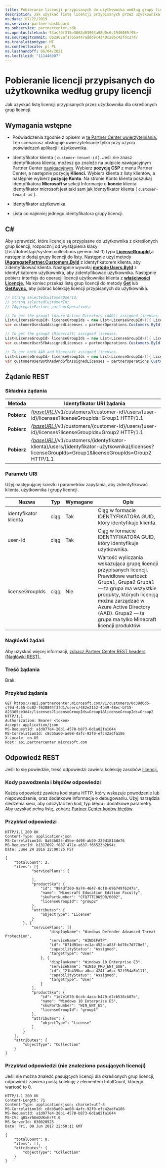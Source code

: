 ```yaml
---
title: Pobieranie licencji przypisanych do użytkownika według grupy licencji
description: Jak uzyskać listę licencji przypisanych przez użytkownika dla określonych grup licencji.
ms.date: 07/22/2019
ms.service: partner-dashboard
ms.subservice: partnercenter-sdk
ms.openlocfilehash: 54acf6f315e3062d03903a98d0c6c1946065f95e
ms.sourcegitcommit: 0b2a62af1765a447addd9c4340c28bc42fdc2747
ms.translationtype: MT
ms.contentlocale: pl-PL
ms.lasthandoff: 06/04/2021
ms.locfileid: "111446007"
---
```

# <a name="get-licenses-assigned-to-a-user-by-license-group"></a>Pobieranie licencji przypisanych do użytkownika według grupy licencji

Jak uzyskać listę licencji przypisanych przez użytkownika dla określonych grup licencji.

## <a name="prerequisites"></a>Wymagania wstępne

- Poświadczenia zgodnie z opisem w [te Partner Center uwierzytelniania.](partner-center-authentication.md) Ten scenariusz obsługuje uwierzytelnianie tylko przy użyciu poświadczeń aplikacji i użytkownika.

- Identyfikator klienta ( `customer-tenant-id` ). Jeśli nie znasz identyfikatora klienta, możesz go znaleźć na pulpicie nawigacyjnym Partner Center [nawigacyjnym](https://partner.microsoft.com/dashboard). Wybierz **pozycję CSP** z menu Partner Center, a następnie pozycję **Klienci.** Wybierz klienta z listy klientów, a następnie wybierz **pozycję Konto**. Na stronie Konto klienta poszukaj identyfikatora **Microsoft w** sekcji Informacje o **koncie** klienta. Identyfikator microsoft jest taki sam jak identyfikator klienta ( `customer-tenant-id` ).

- Identyfikator użytkownika.

- Lista co najmniej jednego identyfikatora grupy licencji.

## <a name="c"></a>C\#

Aby sprawdzić, które licencje są przypisane do użytkownika z określonych grup licencji, rozpocznij od wystąpienia klasy [List/dotnet/api/system.collections.generic.list-1) typu [**LicenseGroupId,**](/dotnet/api/microsoft.store.partnercenter.models.licenses.licensegroupid)a następnie dodaj grupy licencji do listy. Następnie użyj metody [**IAggregatePartner.Customers.ById**](/dotnet/api/microsoft.store.partnercenter.customers.icustomercollection.byid) z identyfikatorem klienta, aby zidentyfikować klienta. Następnie wywołaj [**metodę Users.ById**](/dotnet/api/microsoft.store.partnercenter.customerusers.icustomerusercollection.byid) z identyfikatorem użytkownika, aby zidentyfikować użytkownika. Następnie pobierz interfejs do operacji licencji użytkownika klienta z [**właściwości Licencje.**](/dotnet/api/microsoft.store.partnercenter.customerusers.icustomeruser.licenses) Na koniec przekaż listę grup licencji do metody [**Get**](/dotnet/api/microsoft.store.partnercenter.customerusers.icustomeruserlicensecollection.get) lub [**GetAsync,**](/dotnet/api/microsoft.store.partnercenter.customerusers.icustomeruserlicensecollection.getasync) aby pobrać kolekcję licencji przypisanych do użytkownika.

``` csharp
// string selectedCustomerUserId;
// string selectedCustomerId;
// IAggregatePartner partnerOperations;

// To get the group1 (Azure Active Directory (AAD)) assigned licenses.
List<LicenseGroupId> licenseGroupIds = new List<LicenseGroupId>(){ LicenseGroupId.Group1 };
var customerUserAadAssignedLicenses = partnerOperations.Customers.ById(selectedCustomerId).Users.ById(selectedCustomerUserId).Licenses.Get(licenseGroupIds);

// To get the group2 (Minecraft) assigned licenses.
List<LicenseGroupId> licenseGroupIds = new List<LicenseGroupId>(){ LicenseGroupId.Group2 };
var customerUserSfbAssignedLicenses = partnerOperations.Customers.ById(selectedCustomerId).Users.ById(selectedCustomerUserId).Licenses.Get(licenseGroupIds);

// To get both AAD and Minecraft assigned licenses.
List<LicenseGroupId> licenseGroupIds = new List<LicenseGroupId>(){ LicenseGroupId.Group1, LicenseGroupId.Group2 };
var customerUserBothAadAndSfbAssignedLicenses = partnerOperations.Customers.ById(selectedCustomerId).Users.ById(selectedCustomerUserId).Licenses.Get(licenseGroupIds);
```

## <a name="rest-request"></a>Żądanie REST

### <a name="request-syntax"></a>Składnia żądania

| Metoda  | Identyfikator URI żądania                                                                                                                                            |
|---------|--------------------------------------------------------------------------------------------------------------------------------------------------------|
| **Pobierz** | [*{baseURL}*](partner-center-rest-urls.md)/v1/customers/{customer-id}/users/{user-id}/licenses?licenseGroupIds=Group1 HTTP/1.1                        |
| **Pobierz** | [*{baseURL}*](partner-center-rest-urls.md)/v1/customers/{customer-id}/users/{user-id}/licenses?licenseGroupIds=Group2 HTTP/1.1                        |
| **Pobierz** | [*{baseURL}*](partner-center-rest-urls.md)/v1/customers/{identyfikator-klienta}/users/{identyfikator-użytkownika}/licenses?licenseGroupIds=Group1&licenseGroupIds=Group2 HTTP/1.1 |

### <a name="uri-parameter"></a>Parametr URI

Użyj następującej ścieżki i parametrów zapytania, aby zidentyfikować klienta, użytkownika i grupy licencji.

| Nazwa            | Typ   | Wymagane | Opis                                                                                                                                                                                                                                                           |
|-----------------|--------|----------|-----------------------------------------------------------------------------------------------------------------------------------------------------------------------------------------------------------------------------------------------------------------------|
| identyfikator klienta     | ciąg | Tak      | Ciąg w formacie IDENTYFIKATORA GUID, który identyfikuje klienta.                                                                                                                                                                                                                 |
| user-id         | ciąg | Tak      | Ciąg w formacie IDENTYFIKATORA GUID, który identyfikuje użytkownika.                                                                                                                                                                                                                     |
| licenseGroupIds | ciąg | Nie       | Wartość wyliczania wskazująca grupę licencji przypisanych licencji. Prawidłowe wartości: Grupa1, Grupa2 Grupa1 — ta grupa ma wszystkie produkty, których licencją można zarządzać w Azure Active Directory (AAD). Grupa2 — ta grupa ma tylko Minecraft licencji produktów. |

### <a name="request-headers"></a>Nagłówki żądań

Aby uzyskać więcej informacji, [zobacz Partner Center REST headers (Nagłówki REST).](headers.md)

### <a name="request-body"></a>Treść żądania

Brak.

### <a name="request-example"></a>Przykład żądania

```http
GET https://api.partnercenter.microsoft.com/v1/customers/0c39d6d5-c70d-4c55-bc02-f620844f3fd1/users/482e2152-4b49-48ec-b715-823365ce3d4c/licenses?licenseGroupIds=Group1&licenseGroupIds=Group2 HTTP/1.1
Authorization: Bearer <token>
Accept: application/json
MS-RequestId: a1d077e4-28b1-4578-b873-6d1a82fa1644
MS-CorrelationId: c8cb5a60-ae08-4afc-92f0-efc42adfa186
X-Locale: en-US
Host: api.partnercenter.microsoft.com
```

## <a name="rest-response"></a>Odpowiedź REST

Jeśli to się powiedzie, treść odpowiedzi zawiera kolekcję zasobów [licencji.](license-resources.md#license)

### <a name="response-success-and-error-codes"></a>Kody powodzenia i błędów odpowiedzi

Każda odpowiedź zawiera kod stanu HTTP, który wskazuje powodzenie lub niepowodzenie, oraz dodatkowe informacje o debugowaniu. Użyj narzędzia śledzenia sieci, aby odczytać ten kod, typ błędu i dodatkowe parametry. Aby uzyskać pełną listę, zobacz [Partner Center kodów błędów](error-codes.md).

### <a name="response-example"></a>Przykład odpowiedzi

```http
HTTP/1.1 200 OK
Content-Type: application/json
MS-CorrelationId: 8a53b025-d5be-4d98-ab20-229d1813de76
MS-RequestId: b1317092-f087-471e-a637-f66523b2b94c
Date: June 24 2016 22:00:25 PST

{
    "totalCount": 2,
    "items": [{
            "servicePlans": [

            ],
            "productSku": {
                "id": "984df360-9a74-4647-8cf8-696749f6247a",
                "name": "Minecraft Education Edition Faculty",
                "skuPartNumber": "CFQ7TTC0K5DR/0002",
                "licenseGroupId": "group2"
            },
            "attributes": {
                "objectType": "License"
            }
        }, {
            "servicePlans": [{
                    "displayName": "Windows Defender Advanced Threat Protection",
                    "serviceName": "WINDEFATP",
                    "id": "871d91ec-ec1a-452b-a83f-bd76c7d770ef",
                    "capabilityStatus": "Assigned",
                    "targetType": "User"
                }, {
                    "displayName": "Windows 10 Enterprise E3",
                    "serviceName": "WIN10_PRO_ENT_SUB",
                    "id": "21b439ba-a0ca-424f-a6cc-52f954a5b111",
                    "capabilityStatus": "Assigned",
                    "targetType": "User"
                }
            ],
            "productSku": {
                "id": "1e7e1070-8ccb-4aca-b470-d7cb538cb07e",
                "name": "Windows 10 Enterprise E5",
                "skuPartNumber": "WIN_ENT_E5",
                "licenseGroupId": "group1"
            },
            "attributes": {
                "objectType": "License"
            }
        }
    ],
    "attributes": {
        "objectType": "Collection"
    }
}
```

### <a name="response-example-no-matching-licenses-found"></a>Przykład odpowiedzi (nie znaleziono pasujących licencji)

Jeśli nie można znaleźć pasujących licencji dla określonych grup licencji, odpowiedź zawiera pustą kolekcję z elementem totalCount, którego wartość to 0.

```http
HTTP/1.1 200 OK
Content-Length: 71
Content-Type: application/json; charset=utf-8
MS-CorrelationId: c8cb5a60-ae08-4afc-92f0-efc42adfa186
MS-RequestId: a1d077e4-28b1-4578-b873-6d1a82fa1644
MS-CV: q05xrhUeDUKvhrFt.0
MS-ServerId: 030020525
Date: Fri, 09 Jun 2017 22:50:11 GMT

{
    "totalCount": 0,
    "items": [],
    "attributes": {
        "objectType": "Collection"
    }
}
```
